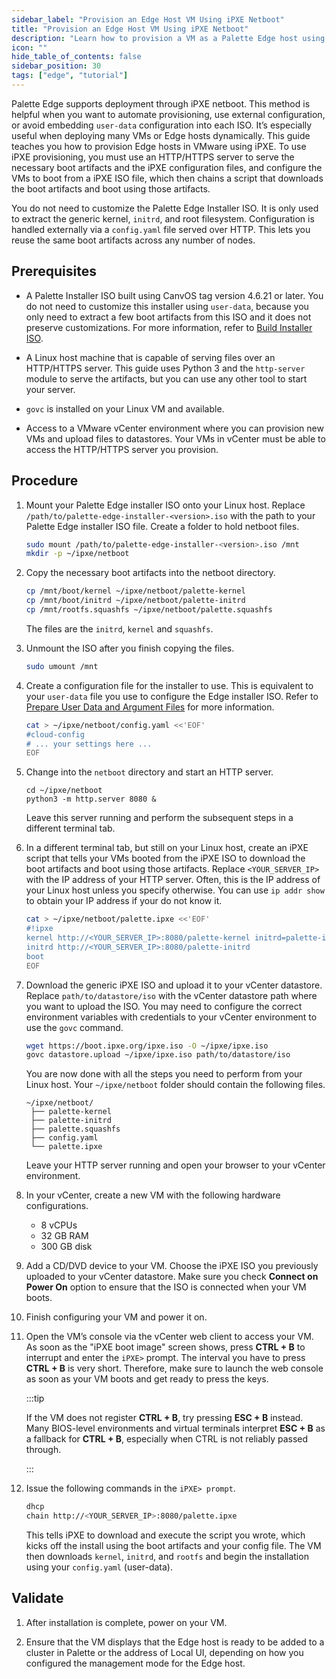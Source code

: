 ```yaml
---
sidebar_label: "Provision an Edge Host VM Using iPXE Netboot"
title: "Provision an Edge Host VM Using iPXE Netboot"
description: "Learn how to provision a VM as a Palette Edge host using iPXE netboot and HTTP boot artifacts."
icon: ""
hide_table_of_contents: false
sidebar_position: 30
tags: ["edge", "tutorial"]
---
```


Palette Edge supports deployment through iPXE netboot. This method is helpful when you want to automate provisioning,
use external configuration, or avoid embedding `user-data` configuration into each ISO. It’s especially useful when
deploying many VMs or Edge hosts dynamically. This guide teaches you how to provision Edge hosts in VMware using iPXE.
To use iPXE provisioning, you must use an HTTP/HTTPS server to serve the necessary boot artifacts and the iPXE
configuration files, and configure the VMs to boot from a iPXE ISO file, which then chains a script that downloads the
boot artifacts and boot using those artifacts.

You do not need to customize the Palette Edge Installer ISO. It is only used to extract the generic kernel, `initrd`,
and root filesystem. Configuration is handled externally via a `config.yaml` file served over HTTP. This lets you reuse
the same boot artifacts across any number of nodes.

## Prerequisites

- A Palette Installer ISO built using CanvOS tag version 4.6.21 or later. You do not need to customize this installer
  using `user-data`, because you only need to extract a few boot artifacts from this ISO and it does not preserve
  customizations. For more information, refer to
  [Build Installer ISO](../../edgeforge-workflow/palette-canvos/build-installer-iso.md).

- A Linux host machine that is capable of serving files over an HTTP/HTTPS server. This guide uses Python 3 and the
  `http-server` module to serve the artifacts, but you can use any other tool to start your server.

- `govc` is installed on your Linux VM and available.

- Access to a VMware vCenter environment where you can provision new VMs and upload files to datastores. Your VMs in
  vCenter must be able to access the HTTP/HTTPS server you provision.

## Procedure

1. Mount your Palette Edge installer ISO onto your Linux host. Replace `/path/to/palette-edge-installer-<version>.iso`
   with the path to your Palette Edge installer ISO file. Create a folder to hold netboot files.

   ```bash
   sudo mount /path/to/palette-edge-installer-<version>.iso /mnt
   mkdir -p ~/ipxe/netboot
   ```

2. Copy the necessary boot artifacts into the netboot directory.

   ```bash
   cp /mnt/boot/kernel ~/ipxe/netboot/palette-kernel
   cp /mnt/boot/initrd ~/ipxe/netboot/palette-initrd
   cp /mnt/rootfs.squashfs ~/ipxe/netboot/palette.squashfs
   ```

   The files are the `initrd`, `kernel` and `squashfs`.

3. Unmount the ISO after you finish copying the files.

   ```bash
   sudo umount /mnt
   ```

4. Create a configuration file for the installer to use. This is equivalent to your `user-data` file you use to
   configure the Edge installer ISO. Refer to
   [Prepare User Data and Argument Files](../../edgeforge-workflow/prepare-user-data.md) for more information.

   ```bash
   cat > ~/ipxe/netboot/config.yaml <<'EOF'
   #cloud-config
   # ... your settings here ...
   EOF
   ```

5. Change into the `netboot` directory and start an HTTP server.

   ```bsh
   cd ~/ipxe/netboot
   python3 -m http.server 8080 &
   ```

   Leave this server running and perform the subsequent steps in a different terminal tab.

6. In a different terminal tab, but still on your Linux host, create an iPXE script that tells your VMs booted from the
   iPXE ISO to download the boot artifacts and boot using those artifacts. Replace `<YOUR_SERVER_IP>` with the IP
   address of your HTTP server. Often, this is the IP address of your Linux host unless you specify otherwise. You can
   use `ip addr show` to obtain your IP address if your do not know it.

   ```bash
   cat > ~/ipxe/netboot/palette.ipxe <<'EOF'
   #!ipxe
   kernel http://<YOUR_SERVER_IP>:8080/palette-kernel initrd=palette-initrd rd.neednet=1 ip=dhcp rd.cos.disable root=live:http://<YOUR_SERVER_IP>:8080/palette.squashfs netboot install-mode config_url=http://<YOUR_SERVER_IP>:8080/config.yaml console=tty1
   initrd http://<YOUR_SERVER_IP>:8080/palette-initrd
   boot
   EOF
   ```

7. Download the generic iPXE ISO and upload it to your vCenter datastore. Replace `path/to/datastore/iso` with the
   vCenter datastore path where you want to upload the ISO. You may need to configure the correct environment variables
   with credentials to your vCenter environment to use the `govc` command.

   ```bash
   wget https://boot.ipxe.org/ipxe.iso -O ~/ipxe/ipxe.iso
   govc datastore.upload ~/ipxe/ipxe.iso path/to/datastore/iso
   ```

   You are now done with all the steps you need to perform from your Linux host. Your `~/ipxe/netboot` folder should
   contain the following files.

   ```
   ~/ipxe/netboot/
    ├── palette-kernel
    ├── palette-initrd
    ├── palette.squashfs
    ├── config.yaml
    └── palette.ipxe
   ```

   Leave your HTTP server running and open your browser to your vCenter environment.

8. In your vCenter, create a new VM with the following hardware configurations.

   - 8 vCPUs
   - 32 GB RAM
   - 300 GB disk

9. Add a CD/DVD device to your VM. Choose the iPXE ISO you previously uploaded to your vCenter datastore. Make sure you
   check **Connect on Power On** option to ensure that the ISO is connected when your VM boots.

10. Finish configuring your VM and power it on.

11. Open the VM’s console via the vCenter web client to access your VM. As soon as the "iPXE boot image" screen shows,
    press **CTRL + B** to interrupt and enter the `iPXE>` prompt. The interval you have to press **CTRL + B** is very
    short. Therefore, make sure to launch the web console as soon as your VM boots and get ready to press the keys.

    :::tip

    If the VM does not register **CTRL + B**, try pressing **ESC + B** instead. Many BIOS-level environments and virtual
    terminals interpret **ESC + B** as a fallback for **CTRL + B**, especially when CTRL is not reliably passed through.

    :::

12. Issue the following commands in the `iPXE> prompt`.

    ```bash
    dhcp
    chain http://<YOUR_SERVER_IP>:8080/palette.ipxe
    ```

    This tells iPXE to download and execute the script you wrote, which kicks off the install using the boot artifacts
    and your config file. The VM then downloads `kernel`, `initrd`, and `rootfs` and begin the installation using your
    `config.yaml` (user-data).

## Validate

1. After installation is complete, power on your VM.

2. Ensure that the VM displays that the Edge host is ready to be added to a cluster in Palette or the address of Local
   UI, depending on how you configured the management mode for the Edge host.
